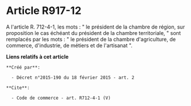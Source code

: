 # Article R917-12

A l'article R. 712-4-1, les mots : " le président de la chambre de région, sur proposition le cas échéant du président de la
chambre territoriale, " sont remplacés par les mots : " le président de la chambre d'agriculture, de commerce, d'industrie,
de métiers et de l'artisanat ".

**Liens relatifs à cet article**

	**Créé par**:

	  - Décret n°2015-190 du 18 février 2015 - art. 2

	**Cite**:

	  - Code de commerce - art. R712-4-1 (V)
